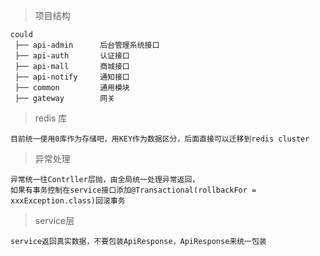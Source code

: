 > 项目结构
 
 ```
 could
  ├── api-admin      后台管理系统接口
  ├── api-auth       认证接口
  ├── api-mall       商城接口
  ├── api-notify     通知接口
  ├── common         通用模块
  ├── gateway        网关
 ```
 
> redis 库
```
目前统一使用0库作为存储吧，用KEY作为数据区分，后面直接可以迁移到redis cluster
```
> 异常处理
```
异常统一往Contrller层抛，由全局统一处理异常返回，
如果有事务控制在service接口添加@Transactional(rollbackFor = xxxException.class)回滚事务
```
> service层
```
service返回真实数据，不要包装ApiResponse，ApiResponse来统一包装
```

